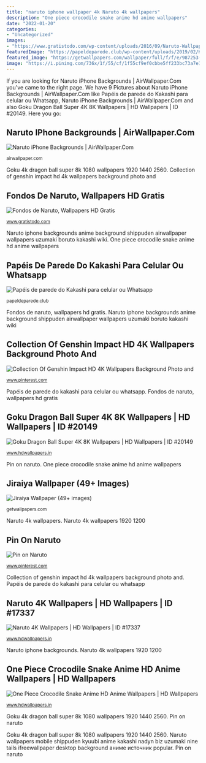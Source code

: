 ```yaml
---
title: "naruto iphone wallpaper 4k Naruto 4k wallpapers"
description: "One piece crocodile snake anime hd anime wallpapers"
date: "2022-01-20"
categories:
- "Uncategorized"
images:
- "https://www.gratistodo.com/wp-content/uploads/2016/09/Naruto-Wallpapers-19.jpg"
featuredImage: "https://papeldeparede.club/wp-content/uploads/2019/02/Kakashi-9.jpg"
featured_image: "https://getwallpapers.com/wallpaper/full/f/f/e/987253-jiraiya-wallpaper-1920x1200-phone.jpg"
image: "https://i.pinimg.com/736x/1f/55/cf/1f55cf9ef0cbbe5ff233bc73a7e1e57b.jpg"
---
```


If you are looking for Naruto iPhone Backgrounds | AirWallpaper.Com you've came to the right page. We have 9 Pictures about Naruto iPhone Backgrounds | AirWallpaper.Com like Papéis de parede do Kakashi para celular ou Whatsapp, Naruto iPhone Backgrounds | AirWallpaper.Com and also Goku Dragon Ball Super 4K 8K Wallpapers | HD Wallpapers | ID #20149. Here you go:

## Naruto IPhone Backgrounds | AirWallpaper.Com

![Naruto iPhone Backgrounds | AirWallpaper.Com](https://airwallpaper.com/wp-content/uploads/2016/08/Beautiful-Naruto-Iphone-Background.jpg "Jiraiya wallpaper (49+ images)")

<small>airwallpaper.com</small>

Goku 4k dragon ball super 8k 1080 wallpapers 1920 1440 2560. Collection of genshin impact hd 4k wallpapers background photo and

## Fondos De Naruto, Wallpapers HD Gratis

![Fondos de Naruto, Wallpapers HD Gratis](https://www.gratistodo.com/wp-content/uploads/2016/09/Naruto-Wallpapers-19.jpg "Goku 4k dragon ball super 8k 1080 wallpapers 1920 1440 2560")

<small>www.gratistodo.com</small>

Naruto iphone backgrounds anime background shippuden airwallpaper wallpapers uzumaki boruto kakashi wiki. One piece crocodile snake anime hd anime wallpapers

## Papéis De Parede Do Kakashi Para Celular Ou Whatsapp

![Papéis de parede do Kakashi para celular ou Whatsapp](https://papeldeparede.club/wp-content/uploads/2019/02/Kakashi-9.jpg "Collection of genshin impact hd 4k wallpapers background photo and")

<small>papeldeparede.club</small>

Fondos de naruto, wallpapers hd gratis. Naruto iphone backgrounds anime background shippuden airwallpaper wallpapers uzumaki boruto kakashi wiki

## Collection Of Genshin Impact HD 4K Wallpapers Background Photo And

![Collection Of Genshin Impact HD 4K Wallpapers Background Photo and](https://i.pinimg.com/736x/1f/55/cf/1f55cf9ef0cbbe5ff233bc73a7e1e57b.jpg "Naruto iphone backgrounds")

<small>www.pinterest.com</small>

Papéis de parede do kakashi para celular ou whatsapp. Fondos de naruto, wallpapers hd gratis

## Goku Dragon Ball Super 4K 8K Wallpapers | HD Wallpapers | ID #20149

![Goku Dragon Ball Super 4K 8K Wallpapers | HD Wallpapers | ID #20149](http://www.hdwallpapers.in/download/goku_dragon_ball_super_4k_8k-1920x1080.jpg "Papéis de parede do kakashi para celular ou whatsapp")

<small>www.hdwallpapers.in</small>

Pin on naruto. One piece crocodile snake anime hd anime wallpapers

## Jiraiya Wallpaper (49+ Images)

![Jiraiya Wallpaper (49+ images)](https://getwallpapers.com/wallpaper/full/f/f/e/987253-jiraiya-wallpaper-1920x1200-phone.jpg "Naruto 4k wallpapers 1920 1200")

<small>getwallpapers.com</small>

Naruto 4k wallpapers. Naruto 4k wallpapers 1920 1200

## Pin On Naruto

![Pin on Naruto](https://i.pinimg.com/736x/1a/0e/2e/1a0e2e14dfceda2ff2eab100e978f424.jpg "Goku 4k dragon ball super 8k 1080 wallpapers 1920 1440 2560")

<small>www.pinterest.com</small>

Collection of genshin impact hd 4k wallpapers background photo and. Papéis de parede do kakashi para celular ou whatsapp

## Naruto 4K Wallpapers | HD Wallpapers | ID #17337

![Naruto 4K Wallpapers | HD Wallpapers | ID #17337](http://www.hdwallpapers.in/download/naruto_4k-1920x1200.jpg "Jiraiya wallpaper (49+ images)")

<small>www.hdwallpapers.in</small>

Naruto iphone backgrounds. Naruto 4k wallpapers 1920 1200

## One Piece Crocodile Snake Anime HD Anime Wallpapers | HD Wallpapers

![One Piece Crocodile Snake Anime HD Anime Wallpapers | HD Wallpapers](https://www.hdwallpapers.in/download/one_piece_crocodile_snake_anime_hd_anime-1280x720.jpg "Jiraiya wallpaper (49+ images)")

<small>www.hdwallpapers.in</small>

Goku 4k dragon ball super 8k 1080 wallpapers 1920 1440 2560. Pin on naruto

Goku 4k dragon ball super 8k 1080 wallpapers 1920 1440 2560. Naruto wallpapers mobile shippuden kyuubi anime kakashi nadyn biz uzumaki nine tails ifreewallpaper desktop background аниме источник popular. Pin on naruto
